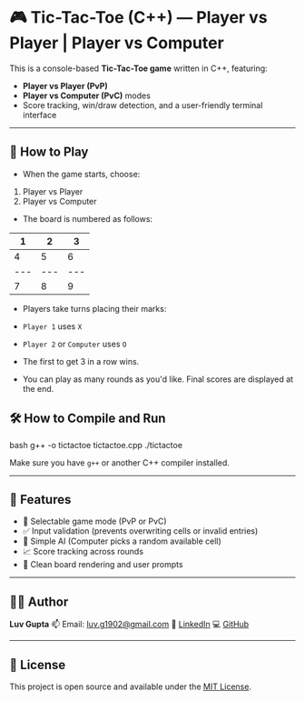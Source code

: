 
# 🎮 Tic-Tac-Toe (C++) — Player vs Player | Player vs Computer

This is a console-based **Tic-Tac-Toe game** written in C++, featuring:
- **Player vs Player (PvP)**
- **Player vs Computer (PvC)** modes
- Score tracking, win/draw detection, and a user-friendly terminal interface

---

## 🧠 How to Play

- When the game starts, choose:

1. Player vs Player
2. Player vs Computer


- The board is numbered as follows:

 1 | 2 | 3
---|---|---
 4 | 5 | 6
---|---|---
 7 | 8 | 9



- Players take turns placing their marks:
- `Player 1` uses `X`
- `Player 2` or `Computer` uses `O`

- The first to get 3 in a row wins.

- You can play as many rounds as you'd like. Final scores are displayed at the end.


## 🛠️ How to Compile and Run

bash
g++ -o tictactoe tictactoe.cpp
./tictactoe


Make sure you have `g++` or another C++ compiler installed.

---

## 🎯 Features

* 🔄 Selectable game mode (PvP or PvC)
* ✅ Input validation (prevents overwriting cells or invalid entries)
* 🧠 Simple AI (Computer picks a random available cell)
* 📈 Score tracking across rounds
* 🧼 Clean board rendering and user prompts

---


## 👨‍💻 Author

**Luv Gupta**
📫 Email: [luv.g1902@gmail.com](mailto:luv.g1902@gmail.com)
🔗 [LinkedIn](https://linkedin.com/in/luv-gupta-1842322b0)
💻 [GitHub](https://github.com/luv219)

---

## 📜 License

This project is open source and available under the [MIT License](LICENSE).


